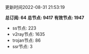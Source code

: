 更新时间2022-08-31 21:53:19

**总订阅: 64**
**总节点: 9417**
**有效节点: 1947**
- ss节点: 223
- v2ray节点: 1635
- trojan节点: 86
- ssr节点: 3
